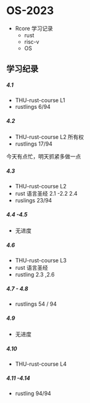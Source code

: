 # OS-2023

* Rcore 学习记录
  * rust
  * risc-v
  * OS

## 学习纪录

##### 4.1

* THU-rust-course L1
* rustlings 6/94

##### 4.2

* THU-rust-course L2 所有权
* rustlings 17/94

今天有点忙，明天抓紧多做一点



##### 4.3

* THU-rust-course L2 
* rust 语言圣经 2.1 -2.2 2.4
* ruslings 23/94

##### 4.4 -4.5

* 无进度

##### 4.6

* THU-rust-course L3
* rust 语言圣经
* rustling 2.3 ,2.6

##### 4.7 - 4.8

* rustlings 54 / 94

##### 4.9

* 无进度

##### 4.10

* THU-rust-course L4

##### 4.11 -4.14

* rustling 94/94









